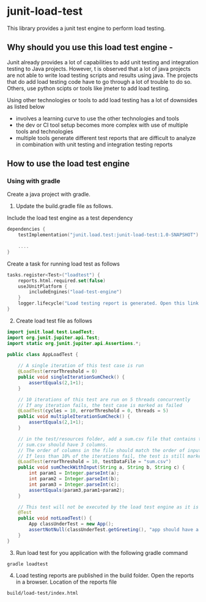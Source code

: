 # junit-load-test
This library provides a junit test engine to perform load testing.

## Why should you use this load test engine -
Junit already provides a lot of capabilities to add unit testing and integration testing to Java projects. However, t is observed that a lot of java projects are not able to write load testing scripts and results using java. The projects that do add load testing code have to go through a lot of trouble to do so. Others, use python scipts or tools like jmeter to add load testing.

Using other technologies or tools to add load testing has a lot of downsides as listed below
- involves a learning curve to use the other technologies and tools
- the dev or CI tool setup becomes more complex with use of multiple tools and technologies
- multiple tools generate different test reports that are difficult to analyze in combination with unit testing and integration testing reports  

## How to use the load test engine

### Using with gradle
Create a java project with gradle. 

1. Update the build.gradle file as follows.

Include the load test engine as a test dependency
```kotlin
dependencies {
    testImplementation("junit.load.test:junit-load-test:1.0-SNAPSHOT")
    
    ....
}
```

Create a task for running load test as follows
```kotlin
tasks.register<Test>("loadtest") {
    reports.html.required.set(false)
    useJUnitPlatform {
        includeEngines("load-test-engine")
    }
    logger.lifecycle("Load testing report is generated. Open this link in browser to access the report - " + project.buildDir +"/load-test/index.html");
}
```

2. Create load test file as follows

```java
import junit.load.test.LoadTest;
import org.junit.jupiter.api.Test;
import static org.junit.jupiter.api.Assertions.*;

public class AppLoadTest {
    
    // A single iteration of this test case is run
    @LoadTest(errorThreshold = 0)
    public void singleIterationSumCheck() {
        assertEquals(2,1+1);
    }

    // 10 iterations of this test are run on 5 threads concurrently
    // If any iteration fails, the test case is marked as failed
    @LoadTest(cycles = 10, errorThreshold = 0, threads = 5)
    public void multipleIterationSumCheck() {
        assertEquals(2,1+1);
    }

    // in the test/resources folder, add a sum.csv file that contains test data to run iterations of this test
    // sum.csv should have 3 columns. 
    // The order of columns in the file should match the order of input parameters to test method
    // If less than 10% of the iterations fail, the test is still marked as successful
    @LoadTest(errorThreshold = 10, testDataFile = "sum.csv")
    public void sumCheckWithInput(String a, String b, String c) {
        int param1 = Integer.parseInt(a);
        int param2 = Integer.parseInt(b);
        int param3 = Integer.parseInt(c);
        assertEquals(param3,param1+param2);
    }

    // This test will not be executed by the load test engine as it is not annotated with LoadTest annotation
    @Test
    public void notLoadTest() {
        App classUnderTest = new App();
        assertNotNull(classUnderTest.getGreeting(), "app should have a greeting");
    }
}

```

3. Run load test for you application with the following gradle command
```shell
gradle loadtest
```

4. Load testing reports are published in the build folder. Open the reports in a browser. Location of the reports file
```
build/load-test/index.html
```

